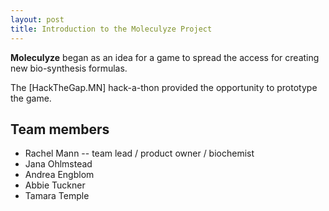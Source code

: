```yaml
---
layout: post
title: Introduction to the Moleculyze Project
---
```


**Moleculyze** began as an idea for a game to spread the access for
creating new bio-synthesis formulas.

The [HackTheGap.MN] hack-a-thon provided the opportunity to prototype
the game.

## Team members

* Rachel Mann -- team lead / product owner / biochemist
* Jana Ohlmstead
* Andrea Engblom
* Abbie Tuckner
* Tamara Temple
